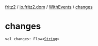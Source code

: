 [fritz2](../../index.md) / [io.fritz2.dom](../index.md) / [WithEvents](index.md) / [changes](./changes.md)

# changes

`val changes: Flow<`[`String`](https://kotlinlang.org/api/latest/jvm/stdlib/kotlin/-string/index.html)`>`